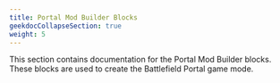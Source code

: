 ```yaml
---
title: Portal Mod Builder Blocks
geekdocCollapseSection: true
weight: 5
---
```

 This section contains documentation for the Portal Mod Builder blocks. 
 These blocks are used to create the Battlefield Portal game mode.

[//]: # ({{< toc-tree >}})
